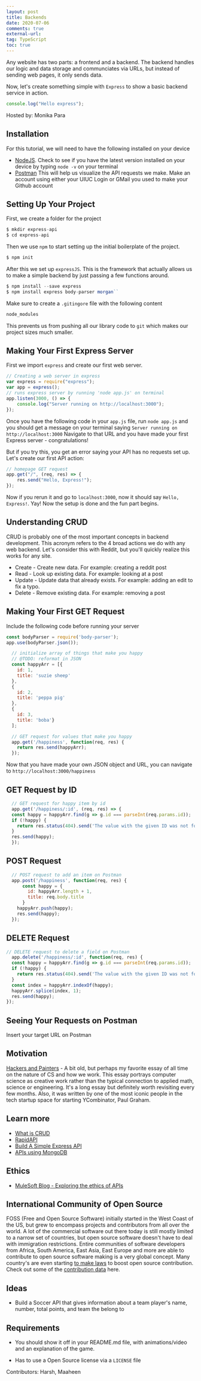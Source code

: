 ```yaml
---
layout: post
title: Backends
date: 2020-07-06
comments: true
external-url:
tag: TypeScript
toc: true
---
```


<!-- markdownlint-disable MD004 MD009 MD014 MD024 MD040 -->

Any website has two parts: a frontend and a backend. The backend handles our logic and data storage and communciates via URLs, but instead of sending web pages, it only sends data.

Now, let's create something simple with `Express` to show a basic backend service in action.

```ts
console.log("Hello express");
```

Hosted by: Monika Para
## Installation

For this tutorial, we will need to have the following installed on your device

- [NodeJS](https://nodejs.org/en/). Check to see if you have the latest version installed on your device by typing ``node -v`` on your terminal
- [Postman](https://www.postman.com/downloads/) This will help us visualize the API requests we make. Make an account using either your UIUC Login or GMail you used to make your Github account 

## Setting Up Your Project

First, we create a folder for the project 

```js
$ mkdir express-api
$ cd express-api
```

Then we use `npm` to start setting up the initial boilerplate of the project.

```js
$ npm init
```

After this we set up `expressJS`. This is the framework that actually allows us to make a simple backend by just passing a few functions around.

```js 
$ npm install --save express
$ npm install express body-parser morgan``
```

Make sure to create a `.gitingore` file with the following content

```js
node_modules
```

This prevents us from pushing all our library code to `git` which makes our project sizes much smaller.

## Making Your First Express Server

First we import `express` and create our first web server.

```js
// Creating a web server in express
var express = require("express");
var app = express(); 
// runs express server by running 'node app.js' on terminal
app.listen(3000, () => {
    console.log("Server running on http://localhost:3000");
});
```

Once you have the following code in your `app.js` file, run `node app.js` and you should get a message on your terminal saying `Server running on http://localhost:3000` Navigate to that URL and you have made your first Express server - congratulations!

But if you try this, you get an error saying your API has no requests set up. Let's create our first API action:

```js
// homepage GET request
app.get("/", (req, res) => {
    res.send("Hello, Express!"); 
});
```
 
Now if you rerun it and go to `localhost:3000`, now it should say `Hello, Express!`. Yay! Now the setup is done and the fun part begins. 

## Understanding CRUD

CRUD is probably one of the most important concepts in backend development. This acronym refers to the 4 broad actions we do with any web backend. Let's consider this with Reddit, but you'll quickly realize this works for any site.

* Create - Create new data. For example: creating a reddit post 
* Read - Look up existing data. For example: looking at a post 
* Update - Update data that already exists. For example: adding an edit to fix a typo.
* Delete - Remove existing data. For example: removing a post

## Making Your First GET Request

Include the following code before running your server

```js 
const bodyParser = require('body-parser'); 
app.use(bodyParser.json()); 
```

```js  
  // initialize array of things that make you happy
  // @TODO: reformat in JSON
  const happyArr = [{
    id: 1,
    title: 'suzie sheep'
  },
  {
    id: 2,
    title: 'peppa pig'
  },
  {
    id: 3,
    title: 'boba'}
  ];
``` 

```js
  // GET request for values that make you happy 
  app.get('/happiness', function(req, res) {
    return res.send(happyArr);
  });
```

Now that you have made your own JSON object and URL, you can navigate to ``http://localhost:3000/happiness`` 
  
## GET Request by ID

```js
  // GET request for happy item by id
  app.get('/happiness/:id', (req, res) => {
  const happy = happyArr.find(g => g.id === parseInt(req.params.id));
  if (!happy) {
    return res.status(404).send('The value with the given ID was not found :(');
  }
  res.send(happy);
  });
```

## POST Request

```js
  // POST request to add an item on Postman
  app.post('/happiness', function(req, res) {
      const happy = {
        id: happyArr.length + 1,
        title: req.body.title
      }
    happyArr.push(happy);
    res.send(happy);
  });
```

## DELETE Request

```js
// DELETE request to delete a field on Postman
  app.delete('/happiness/:id', function(req, res) {
  const happy = happyArr.find(g => g.id === parseInt(req.params.id));
  if (!happy) {
    return res.status(404).send('The value with the given ID was not found, sad');
  }
  const index = happyArr.indexOf(happy);
  happyArr.splice(index, 1);
  res.send(happy);
});
```

## Seeing Your Requests on Postman

Insert your target URL on Postman 

## Motivation

[Hackers and Painters](http://www.paulgraham.com/hp.html) - A bit old, but perhaps my favorite essay of all time on the nature of CS and how we work. This essay portrays computer science as creative work rather than the typical connection to applied math, science or engineering. It's a long essay but definitely worth revisiting every few months. Also, it was written by one of the most iconic people in the tech startup space for starting YCombinator, Paul Graham.

## Learn more

- [What is CRUD](https://www.codecademy.com/articles/what-is-crud)
- [RapidAPI](https://rapidapi.com/blog/nodejs-express-rest-api-example/)
- [Build A Simple Express API](https://medium.com/@onejohi/building-a-simple-rest-api-with-nodejs-and-express-da6273ed7ca9)
- [APIs using MongoDB](https://medium.com/@dinyangetoh/how-to-build-simple-restful-api-with-nodejs-expressjs-and-mongodb-99348012925d)

## Ethics

- [MuleSoft Blog - Exploring the ethics of APIs](https://blogs.mulesoft.com/api-integration/strategy/ethics-of-apis/)

## International Community of Open Source

FOSS (Free and Open Source Software) initially started in the West Coast of the US, but grew to encompass projects and contributors from all over the world. A lot of the commercial software out there today is still mostly limited to a narrow set of countries, but open source software doesn't have to deal with immigration restrictions. Entire communities of software developers from Africa, South America, East Asia, East Europe and more are able to contribute to open source software making is a very global concept. Many country's are even starting [to make laws](https://fossbytes.com/world-open-source-map-which-countries-have-open-source-laws/) to boost open source contribution. Check out some of the [contribution data](https://hoffa.medium.com/github-top-countries-201608-13f642493773) here.

## Ideas
- Build a Soccer API that gives information about a team player's name, number, total points, and team the belong to
## Requirements

* You should show it off in your README.md file, with animations/video and an explanation of the game.
<!-- Game? -->
* Has to use a Open Source license via a `LICENSE` file
  
Contributors: Harsh, Maaheen
